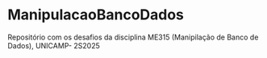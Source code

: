 # ManipulacaoBancoDados
Repositório com os desafios da disciplina ME315 (Manipilação de Banco de Dados), UNICAMP- 2S2025
